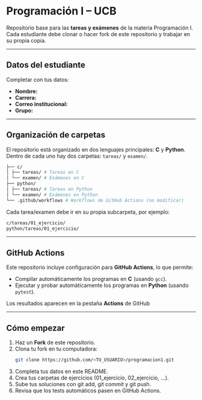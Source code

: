 # Programación I – UCB

Repositorio base para las **tareas y exámenes** de la materia Programación I.  
Cada estudiante debe clonar o hacer fork de este repositorio y trabajar en su propia copia.

---

## Datos del estudiante

Completar con tus datos:

- **Nombre:**  
- **Carrera:**  
- **Correo institucional:**  
- **Grupo:**  

---

## Organización de carpetas

El repositorio está organizado en dos lenguajes principales: **C** y **Python**.  
Dentro de cada uno hay dos carpetas: `tareas/` y `examen/`.

```bash
├── c/
│ ├── tareas/ # Tareas en C
│ └── examen/ # Exámenes en C
├── python/
│ ├── tareas/ # Tareas en Python
│ └── examen/ # Exámenes en Python
└── .github/workflows # Workflows de GitHub Actions (no modificar)
```

Cada tarea/examen debe ir en su propia subcarpeta, por ejemplo:

```bash
c/tareas/01_ejercicio/
python/tareas/01_ejercicio/
```

---

## GitHub Actions

Este repositorio incluye configuración para **GitHub Actions**, lo que permite:

- Compilar automáticamente los programas en **C** (usando `gcc`).  
- Ejecutar y probar automáticamente los programas en **Python** (usando `pytest`).  

Los resultados aparecen en la pestaña **Actions** de GitHub 


---

## Cómo empezar

1. Haz un **Fork** de este repositorio.  
2. Clona tu fork en tu computadora:  
   ```bash
   git clone https://github.com/<TU_USUARIO>/programacion1.git
   ```
3. Completa tus datos en este README.
4. Crea tus carpetas de ejercicios (01_ejercicio, 02_ejercicio, …).
5. Sube tus soluciones con git add, git commit y git push.
6. Revisa que los tests automáticos pasen en GitHub Actions.